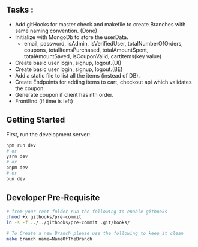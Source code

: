 ## Tasks :

- Add gitHooks for master check and makefile to create Branches with same naming convention. (Done)
- Initialize with MongoDb to store the userData.
  - email, password, isAdmin, isVerifiedUser, totalNumberOfOrders, coupons, totalItemsPurchased, totalAmountSpent, totalAmountSaved, isCouponValid, cartItems(key value)
- Create basic user login, signup, logout.(UI)
- Create basic user login, signup, logout.(BE)
- Add a static file to list all the items (instead of DB).
- Create Endpoints for adding items to cart, checkout api which validates the coupon.
- Generate coupon if client has nth order.
- FrontEnd (if time is left)

## Getting Started

First, run the development server:

```bash
npm run dev
# or
yarn dev
# or
pnpm dev
# or
bun dev
```

## Developer Pre-Requisite

```bash
# from your root folder run the following to enable githooks
chmod +x githooks/pre-commit
ln -s -f ../../githooks/pre-commit .git/hooks/

# To Create a new Branch please use the following to keep it clean
make branch name=NameOfTheBranch
```
